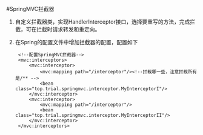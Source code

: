 #SpringMVC拦截器
1. 自定义拦截器类，实现HandlerInterceptor接口，选择要重写的方法，完成拦截，可在拦截时请求转发和重定向。  
2. 在Spring的配置文件中增加拦截器的配置，配置如下

        <!--配置SpringMVC拦截器-->
        <mvc:interceptors>
            <mvc:interceptor>
                <mvc:mapping path="/interceptor"/><!--拦截哪一些，注意拦截所有是/** -->
                <bean class="top.trial.springmvc.interceptor.MyInterceptorI"/>
            </mvc:interceptor>
            <mvc:interceptor>
                <mvc:mapping path="/interceptor"/>
                <bean class="top.trial.springmvc.interceptor.MyInterceptorII"/>
            </mvc:interceptor>
        </mvc:interceptors>  